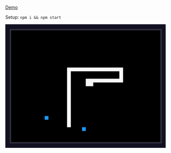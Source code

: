 [Demo](https://testerez.github.io/snake/)

Setup: `npm i && npm start`

<img src="screenshot.png" width="644"/>
